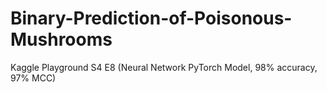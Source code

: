# Binary-Prediction-of-Poisonous-Mushrooms
Kaggle Playground S4 E8 (Neural Network PyTorch Model, 98% accuracy, 97% MCC)

